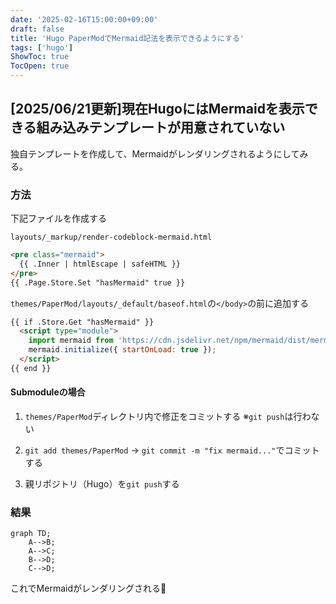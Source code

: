 ```yaml
---
date: '2025-02-16T15:00:00+09:00'
draft: false
title: 'Hugo PaperModでMermaid記法を表示できるようにする'
tags: ['hugo']
ShowToc: true
TocOpen: true
---
```


## [2025/06/21更新]現在HugoにはMermaidを表示できる組み込みテンプレートが用意されていない

独自テンプレートを作成して、Mermaidがレンダリングされるようにしてみる。

### 方法

下記ファイルを作成する

`layouts/_markup/render-codeblock-mermaid.html`

```html
<pre class="mermaid">
  {{ .Inner | htmlEscape | safeHTML }}
</pre>
{{ .Page.Store.Set "hasMermaid" true }}
```

`themes/PaperMod/layouts/_default/baseof.html`の`</body>`の前に追加する

```html
{{ if .Store.Get "hasMermaid" }}
  <script type="module">
    import mermaid from 'https://cdn.jsdelivr.net/npm/mermaid/dist/mermaid.esm.min.mjs';
    mermaid.initialize({ startOnLoad: true });
  </script>
{{ end }}
```

#### Submoduleの場合

1. `themes/PaperMod`ディレクトリ内で修正をコミットする ※`git push`は行わない

2. `git add themes/PaperMod` -> `git commit -m "fix mermaid..."`でコミットする

3. 親リポジトリ（Hugo）を`git push`する

### 結果

```mermaid
graph TD;
    A-->B;
    A-->C;
    B-->D;
    C-->D;
```

これでMermaidがレンダリングされる:tada:
